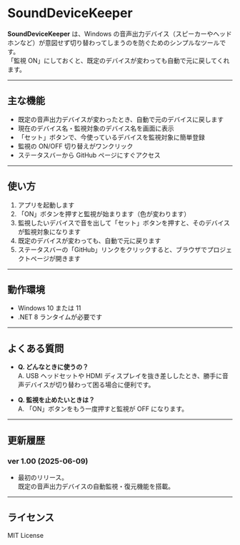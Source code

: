 # SoundDeviceKeeper

**SoundDeviceKeeper** は、Windows の音声出力デバイス（スピーカーやヘッドホンなど）が意図せず切り替わってしまうのを防ぐためのシンプルなツールです。  
「監視 ON」にしておくと、既定のデバイスが変わっても自動で元に戻してくれます。

---

## 主な機能

- 既定の音声出力デバイスが変わったとき、自動で元のデバイスに戻します
- 現在のデバイス名・監視対象のデバイス名を画面に表示
- 「セット」ボタンで、今使っているデバイスを監視対象に簡単登録
- 監視の ON/OFF 切り替えがワンクリック
- ステータスバーから GitHub ページにすぐアクセス

---

## 使い方

1. アプリを起動します
2. 「ON」ボタンを押すと監視が始まります（色が変わります）
3. 監視したいデバイスで音を出して「セット」ボタンを押すと、そのデバイスが監視対象になります
4. 既定のデバイスが変わっても、自動で元に戻ります
5. ステータスバーの「GitHub」リンクをクリックすると、ブラウザでプロジェクトページが開きます

---

## 動作環境

- Windows 10 または 11
- .NET 8 ランタイムが必要です

---

## よくある質問

- **Q. どんなときに使うの？**  
  A. USB ヘッドセットや HDMI ディスプレイを抜き差ししたとき、勝手に音声デバイスが切り替わって困る場合に便利です。

- **Q. 監視を止めたいときは？**  
  A. 「ON」ボタンをもう一度押すと監視が OFF になります。

---

## 更新履歴

### ver 1.00 (2025-06-09)

- 最初のリリース。  
  既定の音声出力デバイスの自動監視・復元機能を搭載。

---

## ライセンス

MIT License
